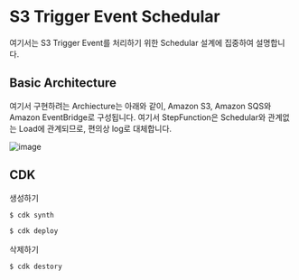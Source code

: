 # S3 Trigger Event Schedular

여기서는 S3 Trigger Event를 처리하기 위한 Schedular 설계에 집중하여 설명합니다. 

## Basic Architecture

여기서 구현하려는 Archiecture는 아래와 같이, Amazon S3, Amazon SQS와 Amazon EventBridge로 구성됩니다. 여기서 StepFunction은 Schedular와 관계없는 Load에 관계되므로, 편의상 log로 대체합니다. 

![image](https://user-images.githubusercontent.com/52392004/165913999-4feac784-7e81-401c-9437-fd398a40b4ba.png)



## CDK 

생성하기

```c
$ cdk synth

$ cdk deploy
````

삭제하기 

```c
$ cdk destory
```



